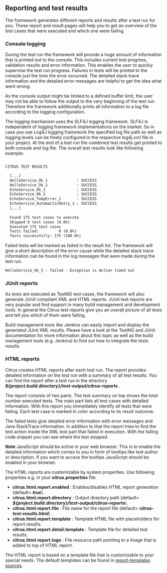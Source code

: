 ## Reporting and test results

The framework generates different reports and results after a test run for you. These report and result pages will help you to get an overview of the test cases that were executed and which one were failing.

### Console logging

During the test run the framework will provide a huge amount of information that is printed out to the console. This includes current test progress, validation results and error information. This enables the user to quickly supervise the test run progress. Failures in tests will be printed to the console just the time the error occurred. The detailed stack trace information and the detailed error messages are helpful to get the idea what went wrong.

As the console output might be limited to a defined buffer limit, the user may not be able to follow the output to the very beginning of the test run. Therefore the framework additionally prints all information to a log file according to the logging configuration.

The logging mechanism uses the SLF4J logging framework. SLF4J is independent of logging framework implementations on the market. So in case you use Log4J logging framework the specified log file path as well as logging levels can be freely configured in the respective log4j.xml file in your project. At the end of a test run the combined test results get printed to both console and log file. The overall test results look like following example:

```xml

CITRUS TEST RESULTS

  [...]
  HelloService_Ok_1             : SUCCESS
  HelloService_Ok_2             : SUCCESS
  EchoService_Ok_1              : SUCCESS
  EchoService_Ok_2              : SUCCESS
  EchoService_TempError_1       : SUCCESS
  EchoService_AutomacticRetry_1 : SUCCESS
  [...]
  
  Found 175 test cases to execute
  Skipped 0 test cases (0.0%)
  Executed 175 test cases
  Tests failed:         0 (0.0%)
  Tests successfully: 175 (100.0%)
```

Failed tests will be marked as failed in the result list. The framework will give a short description of the error cause while the detailed stack trace information can be found in the log messages that were made during the test run.

```xml
HelloService_Ok_3 : failed - Exception is Action timed out
```

### JUnit reports

As tests are executed as TestNG test cases, the framework will also generate JUnit compliant XML and HTML reports. JUnit test reports are very popular and find support in many build management and development tools. In general the Citrus test reports give you an overall picture of all tests and tell you which of them were failing.

Build management tools like Jenkins can easily import and display the generated JUnit XML results. Please have a look at the TestNG and JUnit documentation for more information about this topic as well as the build management tools (e.g. Jenkins) to find out how to integrate the tests results.

### HTML reports

Citrus creates HTML reports after each test run. The report provides detailed information on the test run with a summary of all test results. You can find the report after a test run in the directory ***${project.build.directory}/test-output/citrus-reports*** .

The report consists of two parts. The test summary on top shows the total number executed tests. The main part lists all test cases with detailed information. With this report you immediately identify all tests that were failing. Each test case is marked in color according to its result outcome.

The failed tests give detailed error information with error messages and Java StackTrace information. In addition to that the report tries to find the test action inside the XML test part that failed in execution. With the failing code snippet you can see where the test stopped.

**Note**
JavaScript should be active in your web browser. This is to enable the detailed information which comes to you in form of tooltips like test author or description. If you want to access the tooltips JavaScript should be enabled in your browser.

The HTML reports are customizable by system properties. Use following properties e.g. in your **citrus.properties** file:

*  **citrus.html.report.enabled** : Enables/disables HTML report generation (default= ***true***).
*  **citrus.html.report.directory** : Output directory path (default= ***${project.build.directory}/test-output/citrus-reports***).
*  **citrus.html.report.file** : File name for the report file (default= ***citrus-test-results.html***).
*  **citrus.html.report.template** : Template HTML file with placeholders for report results.
*  **citrus.html.report.detail.template** : Template file for detailed test results.
*  **citrus.html.report.logo** : File resource path pointing to a image that is added to top of HTML report.

The HTML report is based on a template file that is customizable to your special needs. The default templates can be found in [report-templates sources](https://github.com/christophd/citrus/tree/master/modules/citrus-core/src/main/resources/com/consol/citrus/report).

